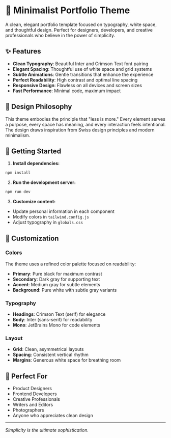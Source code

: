 # 🤍 Minimalist Portfolio Theme

A clean, elegant portfolio template focused on typography, white space, and thoughtful design. Perfect for designers, developers, and creative professionals who believe in the power of simplicity.

## ✨ Features

- **Clean Typography**: Beautiful Inter and Crimson Text font pairing
- **Elegant Spacing**: Thoughtful use of white space and grid systems
- **Subtle Animations**: Gentle transitions that enhance the experience
- **Perfect Readability**: High contrast and optimal line spacing
- **Responsive Design**: Flawless on all devices and screen sizes
- **Fast Performance**: Minimal code, maximum impact

## 🎨 Design Philosophy

This theme embodies the principle that "less is more." Every element serves a purpose, every space has meaning, and every interaction feels intentional. The design draws inspiration from Swiss design principles and modern minimalism.

## 🚀 Getting Started

1. **Install dependencies:**

```bash
npm install
```

2. **Run the development server:**

```bash
npm run dev
```

3. **Customize content:**

- Update personal information in each component
- Modify colors in `tailwind.config.js`
- Adjust typography in `globals.css`

## 📐 Customization

### Colors

The theme uses a refined color palette focused on readability:

- **Primary**: Pure black for maximum contrast
- **Secondary**: Dark gray for supporting text
- **Accent**: Medium gray for subtle elements
- **Background**: Pure white with subtle gray variants

### Typography

- **Headings**: Crimson Text (serif) for elegance
- **Body**: Inter (sans-serif) for readability
- **Mono**: JetBrains Mono for code elements

### Layout

- **Grid**: Clean, asymmetrical layouts
- **Spacing**: Consistent vertical rhythm
- **Margins**: Generous white space for breathing room

## 🌟 Perfect For

- Product Designers
- Frontend Developers
- Creative Professionals
- Writers and Editors
- Photographers
- Anyone who appreciates clean design

---

_Simplicity is the ultimate sophistication._
